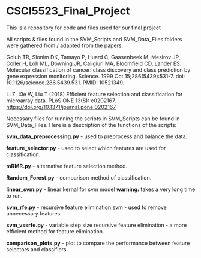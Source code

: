 # CSCI5523_Final_Project
This is a repository for code and files used for our final project


All scripts & files found in the SVM_Scripts and SVM_Data_Files folders were gathered from / adapted from the papers:

Golub TR, Slonim DK, Tamayo P, Huard C, Gaasenbeek M, Mesirov JP, Coller H, Loh ML, Downing JR, Caligiuri MA, Bloomfield CD, Lander ES. Molecular classification of cancer: class discovery and class prediction by gene expression monitoring. Science. 1999 Oct 15;286(5439):531-7. doi: 10.1126/science.286.5439.531. PMID: 10521349.

Li Z, Xie W, Liu T (2018) Efficient feature selection and classification for microarray data. PLoS ONE 13(8): e0202167. https://doi.org/10.1371/journal.pone.0202167




Necessary files for running the scripts in SVM_Scripts can be found in SVM_Data_Files.  Here is a description of the functions of the scripts:

  **svm_data_preprocessing.py** - used to preprocess and balance the data.
  
  **feature_selector.py** - used to select which features are used for classification.
  
  **mRMR.py** - alternative feature selection method.
  
  **Random_Forest.py** - comparison method of classification.
  
  **linear_svm.py** - linear kernal for svm model **warning:** takes a very long time to run.
  
  **svm_rfe.py** - recursive feature elimination svm - used to remove unnecessary features.
  
  **svm_vssrfe.py** - variable step size recursive feature elimination - a more efficient method for feature elimination.
  
  **comparison_plots.py** - plot to compare the performance between feature selectors and classifiers.
